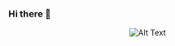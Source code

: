 ### Hi there 👋

<p align="center">
  <img src="./animesher.com_code-computer-html-197855.jpg" alt="Alt Text" />
</p>




<!--
**InfiniteWes/InfiniteWes** is a ✨ _special_ ✨ repository because its `README.md` (this file) appears on your GitHub profile.

Here are some ideas to get you started:

- 🔭 I’m currently working on ...
- 🌱 I’m currently learning ...
- 👯 I’m looking to collaborate on ...
- 🤔 I’m looking for help with ...
- 💬 Ask me about ...
- 📫 How to reach me: ...
- 😄 Pronouns: ...
- ⚡ Fun fact: ...
-->

